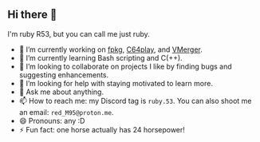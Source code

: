 ## Hi there 👋

I'm ruby R53, but you can call me just ruby.

- 🔭 I’m currently working on [fpkg](https://github.com/ruby-R53/fpkg), [C64play](https://github.com/ruby-R53/C64play), and [VMerger](https://github.com/ruby-R53/VMerger).
- 🌱 I’m currently learning Bash scripting and C(++).
- 👯 I’m looking to collaborate on projects I like by finding bugs and suggesting enhancements.
- 🤔 I’m looking for help with staying motivated to learn more.
- 💬 Ask me about anything.
- 📫 How to reach me: my Discord tag is `ruby.53`. You can also shoot me an email: `red_M95@proton.me`.
- 😄 Pronouns: any :D
- ⚡ Fun fact: one horse actually has 24 horsepower!
